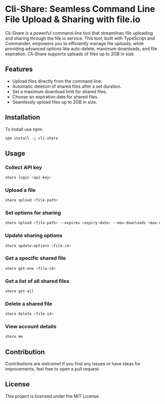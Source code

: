 # Cli-Share: Seamless Command Line File Upload & Sharing with file.io

Cli-Share is a powerful command-line tool that streamlines file uploading and sharing through the file.io service. This tool, built with TypeScript and Commander, empowers you to efficiently manage file uploads, while providing advanced options like auto-delete, maximum downloads, and file expiration. Cli-Share supports uploads of files up to 2GB in size.

## Features

- Upload files directly from the command line.
- Automatic deletion of shared files after a set duration.
- Set a maximum download limit for shared files.
- Choose an expiration date for shared files.
- Seamlessly upload files up to 2GB in size.

## Installation

To install use npm:

```bash
npm install -g cli-share

```

## Usage

### Collect API key

```bash
share login <api-key>
```

### Upload a file

```bash
share upload <file-path>
```

### Set options for sharing

```bash
share upload <file-path> --expires <expiry-date> --max-downloads <max-downloads> --auto-delete
```

### Update sharing options

```bash
share update-options <file-id>
```

### Get a specific shared file

```bash
share get-one <file-id>
```

### Get a list of all shared files

```bash
share get-all
```

### Delete a shared file

```bash
share delete <file-id>
```

### View account details

```bash
share me
```

## Contribution

Contributions are welcome! If you find any issues or have ideas for improvements, feel free to open a pull request.

## License

This project is licensed under the MIT License.
